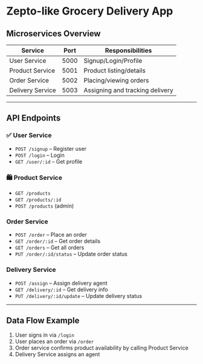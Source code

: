 # Zepto-like Grocery Delivery App

## Microservices Overview

| Service         | Port  | Responsibilities |
|-----------------|-------|------------------|
| User Service    | 5000  | Signup/Login/Profile |
| Product Service | 5001  | Product listing/details |
| Order Service   | 5002  | Placing/viewing orders |
| Delivery Service| 5003  | Assigning and tracking delivery |

---

## API Endpoints

### ✅ User Service

- `POST /signup` – Register user  
- `POST /login` – Login  
- `GET /user/:id` – Get profile

### 🛍️ Product Service

- `GET /products`  
- `GET /products/:id`  
- `POST /products` (admin)

### Order Service
- `POST /order` – Place an order
- `GET /order/:id` – Get order details
- `GET /orders` – Get all orders
- `PUT /order/:id/status` – Update order status

### Delivery Service
- `POST /assign` – Assign delivery agent
- `GET /delivery/:id` – Get delivery info
- `PUT /delivery/:id/update` – Update delivery status

---

## Data Flow Example

1. User signs in via `/login`
2. User places an order via `/order`
3. Order service confirms product availability by calling Product Service
4. Delivery Service assigns an agent

